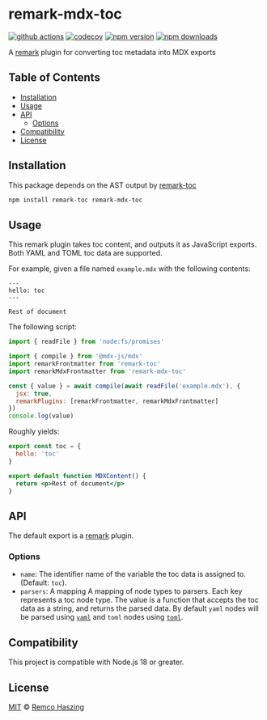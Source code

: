 # remark-mdx-toc

[![github actions](https://github.com/remcohaszing/remark-mdx-toc/actions/workflows/ci.yaml/badge.svg)](https://github.com/remcohaszing/remark-mdx-toc/actions/workflows/ci.yaml)
[![codecov](https://codecov.io/gh/remcohaszing/remark-mdx-toc/branch/main/graph/badge.svg)](https://codecov.io/gh/remcohaszing/remark-mdx-toc)
[![npm version](https://img.shields.io/npm/v/remark-mdx-toc)](https://www.npmjs.com/package/remark-mdx-toc)
[![npm downloads](https://img.shields.io/npm/dm/remark-mdx-toc)](https://www.npmjs.com/package/remark-mdx-toc)

A [remark](https://remark.js.org) plugin for converting toc metadata into MDX exports

## Table of Contents

- [Installation](#installation)
- [Usage](#usage)
- [API](#api)
  - [Options](#options)
- [Compatibility](#compatibility)
- [License](#license)

## Installation

This package depends on the AST output by [remark-toc](https://github.com/remarkjs/remark-toc)

```sh
npm install remark-toc remark-mdx-toc
```

## Usage

This remark plugin takes toc content, and outputs it as JavaScript exports. Both YAML and TOML toc
data are supported.

For example, given a file named `example.mdx` with the following contents:

```mdx
---
hello: toc
---

Rest of document
```

The following script:

```js
import { readFile } from 'node:fs/promises'

import { compile } from '@mdx-js/mdx'
import remarkFrontmatter from 'remark-toc'
import remarkMdxFrontmatter from 'remark-mdx-toc'

const { value } = await compile(await readFile('example.mdx'), {
  jsx: true,
  remarkPlugins: [remarkFrontmatter, remarkMdxFrontmatter]
})
console.log(value)
```

Roughly yields:

```jsx
export const toc = {
  hello: 'toc'
}

export default function MDXContent() {
  return <p>Rest of document</p>
}
```

## API

The default export is a [remark](https://remark.js.org) plugin.

### Options

- `name`: The identifier name of the variable the toc data is assigned to. (Default: `toc`).
- `parsers`: A mapping A mapping of node types to parsers. Each key represents a toc node type. The
  value is a function that accepts the toc data as a string, and returns the parsed data. By default
  `yaml` nodes will be parsed using [`yaml`](https://github.com/eemeli/yaml) and `toml` nodes using
  [`toml`](https://github.com/BinaryMuse/toml-node).

## Compatibility

This project is compatible with Node.js 18 or greater.

## License

[MIT](LICENSE.md) © [Remco Haszing](https://github.com/remcohaszing)

